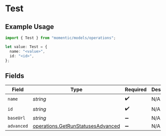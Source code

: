 # Test

## Example Usage

```typescript
import { Test } from "momentic/models/operations";

let value: Test = {
  name: "<value>",
  id: "<id>",
};
```

## Fields

| Field                                                                                  | Type                                                                                   | Required                                                                               | Description                                                                            |
| -------------------------------------------------------------------------------------- | -------------------------------------------------------------------------------------- | -------------------------------------------------------------------------------------- | -------------------------------------------------------------------------------------- |
| `name`                                                                                 | *string*                                                                               | :heavy_check_mark:                                                                     | N/A                                                                                    |
| `id`                                                                                   | *string*                                                                               | :heavy_check_mark:                                                                     | N/A                                                                                    |
| `baseUrl`                                                                              | *string*                                                                               | :heavy_minus_sign:                                                                     | N/A                                                                                    |
| `advanced`                                                                             | [operations.GetRunStatusesAdvanced](../../models/operations/getrunstatusesadvanced.md) | :heavy_minus_sign:                                                                     | N/A                                                                                    |